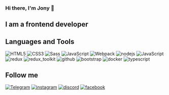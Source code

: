 ### Hi there, I'm Jony 👋

## I am a frontend developer

## Languages and Tools
![HTML5](https://img.shields.io/badge/-html5-090909?style=for-the-badge&logo=html5)
![CSS3](https://img.shields.io/badge/-CSS3-090909?style=for-the-badge&logo=CSS3)
![Sass](https://img.shields.io/badge/-Sass-090909?style=for-the-badge&logo=sass)
![JavaScript](https://img.shields.io/badge/-JavaScript-090909?style=for-the-badge&logo=javascript)
![Webpack](https://img.shields.io/badge/-Webpack-090909?style=for-the-badge&logo=webpack) 
![nodejs](https://img.shields.io/badge/-node.js-090909?style=for-the-badge&logo=node.js)
![JavaScript](https://img.shields.io/badge/-react.js-090909?style=for-the-badge&logo=react)
![redux](https://img.shields.io/badge/-redux-090909?style=for-the-badge&logo=redux)
![redux_toolkit](https://img.shields.io/badge/-redux_toolkit-090909?style=for-the-badge&logo=redux)
![github](https://img.shields.io/badge/-github-090909?style=for-the-badge&logo=git)
![bootstrap](https://img.shields.io/badge/-bootstrap-090909?style=for-the-badge&logo=bootstrap)
![docker](https://img.shields.io/badge/-docker-090909?style=for-the-badge&logo=docker)
![typescript](https://img.shields.io/badge/-typescript-090909?style=for-the-badge&logo=typescript)

## Follow me
[![Telegram](https://img.shields.io/badge/-telegram-090909?style=for-the-badge&logo=telegram)](https://t.me/jony9800)
[![instagram](https://img.shields.io/badge/-instagram-090909?style=for-the-badge&logo=instagram)](https://www.instagram.com/jonibek9800)
[![discord](https://img.shields.io/badge/-discord-090909?style=for-the-badge&logo=discord)](https://discord.com/jony9800)
[![facebook](https://img.shields.io/badge/-facebook-090909?style=for-the-badge&logo=facebook)](https://facebook.com/jonibek.mahmudov.39)
